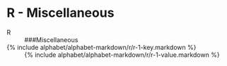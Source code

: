 <div data-role="collapsible" data-inset="false">
	<h1>R - Miscellaneous</h1>

<dl>

<dt class="alphabet-table-key-two">
<div markdown="1">
R
</div>
</dt>
<dd class="alphabet-table-value">
<div markdown="1">
###Miscellaneous
</div>
</dd>

<dt>	
<div markdown="1">
{% include alphabet/alphabet-markdown/r/r-1-key.markdown %}
</div>
</dt>
<dd>
<div markdown="1">
{% include alphabet/alphabet-markdown/r/r-1-value.markdown %}
</div>
</dd>



</dl>

</div>